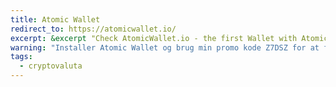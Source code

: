 ```yaml
---
title: Atomic Wallet
redirect_to: https://atomicwallet.io/
excerpt: &excerpt "Check AtomicWallet.io - the first Wallet with Atomic Swap DEX. Install the app, sign-up for airdrop with promo code Z7DSZ and get extra 5 AWC tokens!"
warning: "Installer Atomic Wallet og brug min promo kode Z7DSZ for at få 5 AWC-tokens gratis."
tags:
  - cryptovaluta
---
```

